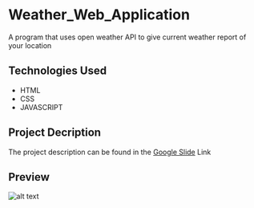 # Weather_Web_Application
A program that uses open weather API to give current weather report of your location

## Technologies Used
  - HTML
  - CSS
  - JAVASCRIPT

## Project Decription 
The project description can be found in the [Google Slide](https://docs.google.com/presentation/d/1k13lPpMOenkyew0OBXifVAOZMboggeDoXU7PThQXjgs/edit?usp=sharing) Link


## Preview
![alt text](https://user-images.githubusercontent.com/68517660/177348931-9d15bac7-14bb-4cdb-838a-26455f18d3fc.jpg)

